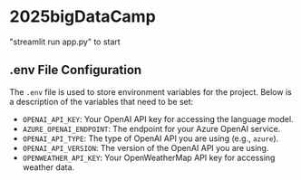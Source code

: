 # 2025bigDataCamp

"streamlit run app.py" to start

## .env File Configuration

The `.env` file is used to store environment variables for the project. Below is a description of the variables that need to be set:

-   `OPENAI_API_KEY`: Your OpenAI API key for accessing the language model.
-   `AZURE_OPENAI_ENDPOINT`: The endpoint for your Azure OpenAI service.
-   `OPENAI_API_TYPE`: The type of OpenAI API you are using (e.g., `azure`).
-   `OPENAI_API_VERSION`: The version of the OpenAI API you are using.
-   `OPENWEATHER_API_KEY`: Your OpenWeatherMap API key for accessing weather data.
